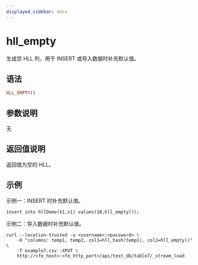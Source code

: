 ```yaml
---
displayed_sidebar: docs
---
```


# hll_empty



生成空 HLL 列，用于 INSERT 或导入数据时补充默认值。

## 语法

```Haskell
HLL_EMPTY()
```

## 参数说明

无

## 返回值说明

返回值为空的 HLL。

## 示例

示例一：INSERT 时补充默认值。

```plain text
insert into hllDemo(k1,v1) values(10,hll_empty());
```

示例二：导入数据时补充默认值。

```plain text
curl --location-trusted -u <username>:<password> \
    -H "columns: temp1, temp2, col1=hll_hash(temp1), col2=hll_empty()" \
    -T example7.csv -XPUT \
    http://<fe_host>:<fe_http_port>/api/test_db/table7/_stream_load
```
